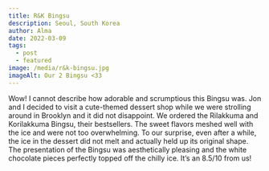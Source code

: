 ```yaml
---
title: R&K Bingsu
description: Seoul, South Korea
author: Alma
date: 2022-03-09
tags:
  - post
  - featured
image: /media/r&k-bingsu.jpg
imageAlt: Our 2 Bingsu <33
---
```

Wow! I cannot describe how adorable and scrumptious this Bingsu was. Jon and I decided to visit a cute-themed dessert shop while we were strolling around in Brooklyn and it did not disappoint. We ordered the Rilakkuma and Korilakkuma Bingsu, their bestsellers. The sweet flavors meshed well with the ice and were not too overwhelming. To our surprise, even after a while, the ice in the dessert did not melt and actually held up its original shape. The presentation of the Bingsu was aesthetically pleasing and the white chocolate pieces perfectly topped off the chilly ice. It’s an 8.5/10 from us!